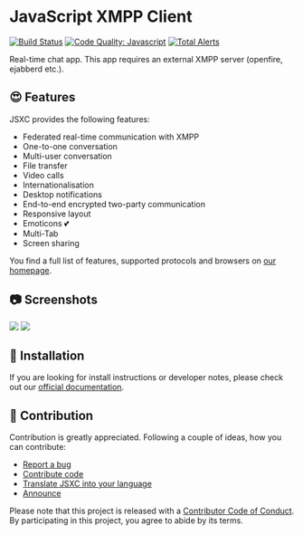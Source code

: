 # JavaScript XMPP Client

[![Build Status](https://travis-ci.org/jsxc/jsxc.svg?branch=master)](https://travis-ci.org/jsxc/jsxc)
[![Code Quality: Javascript](https://img.shields.io/lgtm/grade/javascript/g/jsxc/jsxc.svg?logo=lgtm&logoWidth=18)](https://lgtm.com/projects/g/jsxc/jsxc/context:javascript)
[![Total Alerts](https://img.shields.io/lgtm/alerts/g/jsxc/jsxc.svg?logo=lgtm&logoWidth=18)](https://lgtm.com/projects/g/jsxc/jsxc/alerts)

Real-time chat app. This app requires an external XMPP server (openfire, ejabberd etc.).

## :heart_eyes: Features
JSXC provides the following features:

- Federated real-time communication with XMPP
- One-to-one conversation
- Multi-user conversation
- File transfer
- Video calls
- Internationalisation
- Desktop notifications
- End-to-end encrypted two-party communication
- Responsive layout
- Emoticons :two_hearts:
- Multi-Tab
- Screen sharing

You find a full list of features, supported protocols and browsers on [our homepage](http://www.jsxc.org).

## :camera: Screenshots

![](https://www.jsxc.org/images/v3.0.0/screenshot-example.png)
![](https://www.jsxc.org/assets/screenshot-nextcloud-latest.png)

## :rocket: Installation
If you are looking for install instructions or developer notes, please check out our [official documentation](https://jsxc.readthedocs.io/en/latest/index.html).

## :clap: Contribution
Contribution is greatly appreciated. Following a couple of ideas, how you can contribute:

- [Report a bug](https://jsxc.readthedocs.io/en/latest/contributor-guide.html#report-a-bug)
- [Contribute code](https://jsxc.readthedocs.io/en/latest/contributor-guide.html#contribute-code)
- [Translate JSXC into your language](https://jsxc.readthedocs.io/en/latest/contributor-guide.html#translate-jsxc-into-your-language)
- [Announce](https://jsxc.readthedocs.io/en/latest/contributor-guide.html#announce)

Please note that this project is released with a [Contributor Code of Conduct](CODE_OF_CONDUCT.md). By participating in this project, you agree to abide by its terms.
